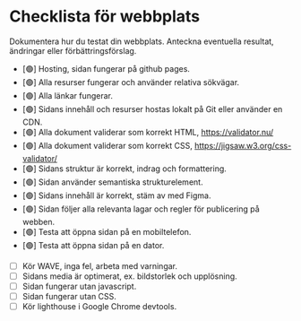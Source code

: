 # Checklista för webbplats

Dokumentera hur du testat din webbplats. Anteckna eventuella resultat, ändringar eller förbättringsförslag.

* [🟢] Hosting, sidan fungerar på github pages.
* [🟢] Alla resurser fungerar och använder relativa sökvägar.
* [🟢] Alla länkar fungerar.
* [🟢] Sidans innehåll och resurser hostas lokalt på Git eller använder en CDN.
* [🟢] Alla dokument validerar som korrekt HTML, https://validator.nu/
* [🟢] Alla dokument validerar som korrekt CSS, https://jigsaw.w3.org/css-validator/
* [🟢] Sidans struktur är korrekt, indrag och formattering.
* [🟢] Sidan använder semantiska strukturelement.
* [🟢] Sidans innehåll är korrekt, stäm av med Figma.
* [🟢] Sidan följer alla relevanta lagar och regler för publicering på webben.
* [🟢] Testa att öppna sidan på en mobiltelefon.
* [🟢] Testa att öppna sidan på en dator.
* [ ] Kör WAVE, inga fel, arbeta med varningar.
* [ ] Sidans media är optimerat, ex. bildstorlek och upplösning.
* [ ] Sidan fungerar utan javascript.
* [ ] Sidan fungerar utan CSS.
* [ ] Kör lighthouse i Google Chrome devtools.